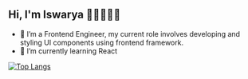 ## Hi, I'm Iswarya 👋🏻👩🏻‍💻


- 🔭 I’m a Frontend Engineer, my current role involves developing and styling UI components using frontend framework.
- 🌱 I’m currently learning React


[![Top Langs](https://github-readme-stats.vercel.app/api/top-langs/?username=iswarya15&layout=compact)](https://github.com/anuraghazra/github-readme-stats)



